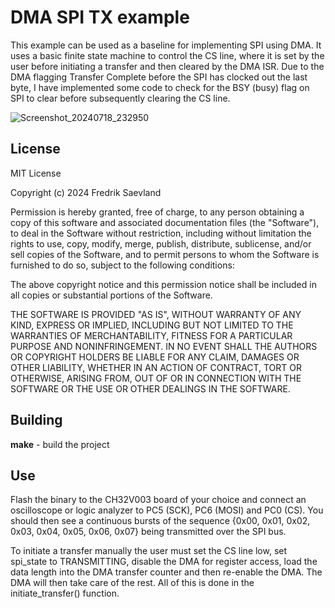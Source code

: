 # DMA SPI TX example
This example can be used as a baseline for implementing SPI using DMA.
It uses a basic finite state machine to control the CS line, where it is
set by the user before initiating a transfer and then cleared by the DMA ISR. 
Due to the DMA flagging Transfer Complete before the SPI has clocked out the 
last byte, I have implemented some code to check for the BSY (busy) flag on SPI
to clear before subsequently clearing the CS line.

![Screenshot_20240718_232950](https://github.com/user-attachments/assets/67d0bbe0-f40c-4aeb-bf76-60632292363a)

## License
MIT License

Copyright (c) 2024 Fredrik Saevland

Permission is hereby granted, free of charge, to any person obtaining a copy
of this software and associated documentation files (the "Software"), to deal
in the Software without restriction, including without limitation the rights
to use, copy, modify, merge, publish, distribute, sublicense, and/or sell
copies of the Software, and to permit persons to whom the Software is
furnished to do so, subject to the following conditions:

The above copyright notice and this permission notice shall be included in all
copies or substantial portions of the Software.

THE SOFTWARE IS PROVIDED "AS IS", WITHOUT WARRANTY OF ANY KIND, EXPRESS OR
IMPLIED, INCLUDING BUT NOT LIMITED TO THE WARRANTIES OF MERCHANTABILITY,
FITNESS FOR A PARTICULAR PURPOSE AND NONINFRINGEMENT. IN NO EVENT SHALL THE
AUTHORS OR COPYRIGHT HOLDERS BE LIABLE FOR ANY CLAIM, DAMAGES OR OTHER
LIABILITY, WHETHER IN AN ACTION OF CONTRACT, TORT OR OTHERWISE, ARISING FROM,
OUT OF OR IN CONNECTION WITH THE SOFTWARE OR THE USE OR OTHER DEALINGS IN THE
SOFTWARE.

## Building
**make** - build the project

## Use
Flash the binary to the CH32V003 board of your choice and connect an oscilloscope
or logic analyzer to PC5 (SCK), PC6 (MOSI) and PC0 (CS). You should then see a
continuous bursts of the sequence {0x00, 0x01, 0x02, 0x03, 0x04, 0x05, 0x06, 0x07}
being transmitted over the SPI bus.

To initiate a transfer manually the user must set the CS line low, set spi_state to TRANSMITTING,
disable the DMA for register access, load the data length into the DMA transfer counter and
then re-enable the DMA. The DMA will then take care of the rest. All of this is done in the
initiate_transfer() function.
